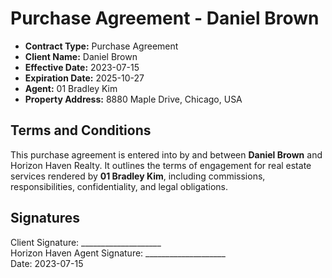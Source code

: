 # Purchase Agreement - Daniel Brown

- **Contract Type:** Purchase Agreement  
- **Client Name:** Daniel Brown  
- **Effective Date:** 2023-07-15  
- **Expiration Date:** 2025-10-27  
- **Agent:** 01 Bradley Kim  
- **Property Address:** 8880 Maple Drive, Chicago, USA  

## Terms and Conditions

This purchase agreement is entered into by and between **Daniel Brown** and Horizon Haven Realty. It outlines the terms of engagement for real estate services rendered by **01 Bradley Kim**, including commissions, responsibilities, confidentiality, and legal obligations.

## Signatures

Client Signature: ____________________  
Horizon Haven Agent Signature: ____________________  
Date: 2023-07-15